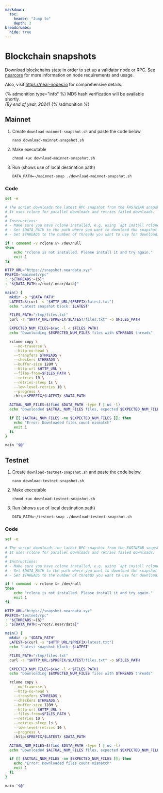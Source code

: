 ```yaml
---
markdown:
  toc:
    header: "Jump to"
    depth: 3
breadcrumbs:
  hide: true
---
```


# Blockchain snapshots

Download blockchains state in order to set up a validator node or RPC. See <a href="https://github.com/near/nearcore?tab=readme-ov-file#about-near" target="_blank">nearcore</a> for more information on node requirements and usage.

Also, visit <a href="https://near-nodes.io" target="_blank">https://near-nodes.io</a> for comprehensive details.

{% admonition type="info" %}
  MD5 hash verification will be available shortly.<br/>
  _(By end of year, 2024)_
{% /admonition %}

## Mainnet

1. Create `download-mainnet-snapshot.sh` and paste the code below.

    ```
    nano download-mainnet-snapshot.sh
    ```
2. Make executable

   ```
   chmod +ux download-mainnet-snapshot.sh
   ```

3. Run (shows use of local destination path)

   ```
   DATA_PATH=~/mainnet-snap ./download-mainnet-snapshot.sh
   ```

### Code

```sh
set -e

# The script downloads the latest RPC snapshot from the FASTNEAR snapshot server.
# It uses rclone for parallel downloads and retries failed downloads.
#
# Instructions:
# - Make sure you have rclone installed, e.g. using `apt install rclone`
# - Set $DATA_PATH to the path where you want to download the snapshot (default: /root/.near/data)
# - Set $THREADS to the number of threads you want to use for downloading (default: 16).

if ! command -v rclone &> /dev/null
then
    echo "rclone is not installed. Please install it and try again."
    exit 1
fi

HTTP_URL="https://snapshot.neardata.xyz"
PREFIX="mainnet/rpc"
: "${THREADS:=16}"
: "${DATA_PATH:=/root/.near/data}"

main() {
  mkdir -p "$DATA_PATH"
  LATEST=$(curl -s "$HTTP_URL/$PREFIX/latest.txt")
  echo "Latest snapshot block: $LATEST"

  FILES_PATH="/tmp/files.txt"
  curl -s "$HTTP_URL/$PREFIX/$LATEST/files.txt" -o $FILES_PATH

  EXPECTED_NUM_FILES=$(wc -l < $FILES_PATH)
  echo "Downloading $EXPECTED_NUM_FILES files with $THREADS threads"

  rclone copy \
    --no-traverse \
    --http-no-head \
    --transfers $THREADS \
    --checkers $THREADS \
    --buffer-size 128M \
    --http-url $HTTP_URL \
    --files-from=$FILES_PATH \
    --retries 10 \
    --retries-sleep 1s \
    --low-level-retries 10 \
    --progress \
    :http:$PREFIX/$LATEST/ $DATA_PATH

  ACTUAL_NUM_FILES=$(find $DATA_PATH -type f | wc -l)
  echo "Downloaded $ACTUAL_NUM_FILES files, expected $EXPECTED_NUM_FILES"

  if [[ $ACTUAL_NUM_FILES -ne $EXPECTED_NUM_FILES ]]; then
    echo "Error: Downloaded files count mismatch"
    exit 1
  fi
}

main "$@"
```

## Testnet

1. Create `download-testnet-snapshot.sh` and paste the code below.

    ```
    nano download-testnet-snapshot.sh
    ```
2. Make executable

   ```
   chmod +ux download-testnet-snapshot.sh
   ```

3. Run (shows use of local destination path)

   ```
   DATA_PATH=~/testnet-snap ./download-testnet-snapshot.sh
   ```

### Code

```sh
set -e

# The script downloads the latest RPC snapshot from the FASTNEAR snapshot server.
# It uses rclone for parallel downloads and retries failed downloads.
#
# Instructions:
# - Make sure you have rclone installed, e.g. using `apt install rclone`
# - Set $DATA_PATH to the path where you want to download the snapshot (default: /root/.near/data)
# - Set $THREADS to the number of threads you want to use for downloading (default: 16).

if ! command -v rclone &> /dev/null
then
    echo "rclone is not installed. Please install it and try again."
    exit 1
fi

HTTP_URL="https://snapshot.neardata.xyz"
PREFIX="testnet/rpc"
: "${THREADS:=16}"
: "${DATA_PATH:=/root/.near/data}"

main() {
  mkdir -p "$DATA_PATH"
  LATEST=$(curl -s "$HTTP_URL/$PREFIX/latest.txt")
  echo "Latest snapshot block: $LATEST"

  FILES_PATH="/tmp/files.txt"
  curl -s "$HTTP_URL/$PREFIX/$LATEST/files.txt" -o $FILES_PATH

  EXPECTED_NUM_FILES=$(wc -l < $FILES_PATH)
  echo "Downloading $EXPECTED_NUM_FILES files with $THREADS threads"

  rclone copy \
    --no-traverse \
    --http-no-head \
    --transfers $THREADS \
    --checkers $THREADS \
    --buffer-size 128M \
    --http-url $HTTP_URL \
    --files-from=$FILES_PATH \
    --retries 10 \
    --retries-sleep 1s \
    --low-level-retries 10 \
    --progress \
    :http:$PREFIX/$LATEST/ $DATA_PATH

  ACTUAL_NUM_FILES=$(find $DATA_PATH -type f | wc -l)
  echo "Downloaded $ACTUAL_NUM_FILES files, expected $EXPECTED_NUM_FILES"

  if [[ $ACTUAL_NUM_FILES -ne $EXPECTED_NUM_FILES ]]; then
    echo "Error: Downloaded files count mismatch"
    exit 1
  fi
}

main "$@"
```

